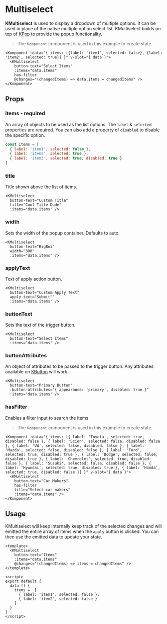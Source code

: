 # Multiselect

**KMultiselect** is used to display a dropdown of multiple options. It can be used in place of the native multiple option select list. KMultiselect builds on top of [KPop](/components/popover.html) to provide the popup functionality.

<Komponent :data="{ items: [{label: 'item1', selected: false}, {label: 'item2', selected: true, disabled: true}] }" v-slot="{ data }">
  <KMultiselect
    button-text="Select Items"
    title="Cool items"
    :items="data.items"
    has-filter
    @changes="(changedItems) => data.items = changedItems" />
</Komponent>

> The `Komponent` component is used in this example to create state.

```vue
<Komponent :data="{ items: [{label: 'item1', selected: false}, {label: 'item2', selected: true}] }" v-slot="{ data }">
  <KMultiselect
    button-text="Select Items"
    :items="data.items"
    has-filter
    @changes="(changedItems) => data.items = changedItems" />
</Komponent>
```

## Props

### items - required

An array of objects to be used as the list options. The `label` & `selected` properties are required. You can also add a property of `disabled` to disable the specific option.

<Komponent :data="{ items: [{label: 'item1', selected: false}, {label: 'item2', selected: true, disabled: true}] }" v-slot="{ data }">
  <KMultiselect
    button-text="Includes disabled item"
    :items="data.items" />
</Komponent>

```js
const items = [
  { label: 'item1', selected: false },
  { label: 'item2', selected: true },
  { label: 'item3', selected: true, disabled: true }
]
```

### title

Title shown above the list of items.

<Komponent :data="{ items: [{label: 'item1', selected: false}, {label: 'item2', selected: true}] }" v-slot="{ data }">
  <KMultiselect
    title="Cool Title Dude"
    button-text="Custom title"
    :items="data.items" />
</Komponent>

```vue
<KMultiselect
  button-text="Custom Title"
  title="Cool Title Dude"
  :items="data.items" />
```

### width

Sets the width of the popup container. Defaults to auto.

<Komponent :data="{ items: [{label: 'item1', selected: false}, {label: 'item2', selected: true}] }" v-slot="{ data }">
  <KMultiselect
    button-text="BigBoi"
    :items="data.items"
    width="300" />
</Komponent>

```vue
<KMultiselect
  button-text="BigBoi"
  width="300"
  :items="data.items" />
```

### applyText

Text of apply action button.

<Komponent :data="{ items: [{label: 'item1', selected: false}, {label: 'item2', selected: false }] }" v-slot="{ data }">
  <KMultiselect
    button-text="Custom Apply Text"
    apply-text="Submit"
    :items="data.items" />
</Komponent>

```vue
<KMultiselect
  button-text="Custom Apply Text"
  apply-text="Submit""
  :items="data.items" />
```

### buttonText

Sets the text of the trigger button.

<Komponent :data="{ items: [{label: 'item1', selected: false}, {label: 'item2', selected: false }] }" v-slot="{ data }">
  <KMultiselect
    button-text="Select Items"
    :items="data.items" />
</Komponent>

```vue
<KMultiselect
  button-text="Select Items"
  :items="data.items" />
```

### buttonAttributes

An object of attributes to be passed to the trigger button. Any attributes available on [KButton](/components/button.html) will work.

<Komponent :data="{ items: [{label: 'item1', selected: false}, {label: 'item2', selected: true}] }" v-slot="{ data }">
  <KMultiselect
    button-text="Primary Button"
    :button-attributes="{ appearance: 'primary', disabled: true }"
    :items="data.items" />
</Komponent>

```vue
<KMultiselect
  button-text="Primary Button"
  :button-attributes="{ appearance: 'primary', disabled: true }"
  :items="data.items" />
```

### hasFilter

Enables a filter input to search the items

<Komponent :data="{ items: [{ label: 'Toyota', selected: true, disabled: false }, { label: 'Scion', selected: false, disabled: false }, { label: 'VW', selected: false, disabled: false }, { label: 'Mazda', selected: false, disabled: false }, { label: 'Ford', selected: true, disabled: true }, { label: 'Dodge', selected: false, disabled: true }, { label: 'Chevrolet', selected: true, disabled: false }, { label: 'Suzuki', selected: false, disabled: false }, { label: 'Hyundai', selected: true, disabled: true }, { label: 'Honda', selected: true, disabled: false }] }" v-slot="{ data }">
  <KMultiselect
    button-text="Car Makers"
    has-filter
    title="Select car makers"
    :items="data.items" />
</Komponent>

> The `Komponent` component is used in this example to create state.

```vue
<Komponent :data="{ items: [{ label: 'Toyota', selected: true, disabled: false }, { label: 'Scion', selected: false, disabled: false }, { label: 'VW', selected: false, disabled: false }, { label: 'Mazda', selected: false, disabled: false }, { label: 'Ford', selected: true, disabled: true }, { label: 'Dodge', selected: false, disabled: true }, { label: 'Chevrolet', selected: true, disabled: false }, { label: 'Suzuki', selected: false, disabled: false }, { label: 'Hyundai', selected: true, disabled: true }, { label: 'Honda', selected: true, disabled: false }] }" v-slot="{ data }">
  <KMultiselect
    button-text="Car Makers"
    has-filter
    title="Select car makers" 
    :items="data.items" />
</Komponent>
```

## Usage

KMultiselect will keep internally keep track of the selected changes and will emitted the entire array of items when the `apply` button is clicked. You can then use the emitted data to update your state.

<Komponent :data="{ items: [{label: 'item1', selected: false}, {label: 'item2', selected: false}] }" v-slot="{ data }">
  <div>
    <KCard class="mb-4">
      <template #body>{{ data.items }}</template>
    </KCard>
    <KMultiselect
      button-text="Items"
      :items="data.items"
      @changes="(changedItems) => data.items = changedItems" />
  </div>
</Komponent>

```vue
<template>
  <KMultiselect
    button-text="Items"
    :items="data.items"
    @changes="(changedItems) => items = changedItems" />
</template>

<script>
export default {
  data () {
    items =  [
      { label: 'item1', selected: false },
      { label: 'item2', selected: false }
    ]
  }
}
</script>
```
